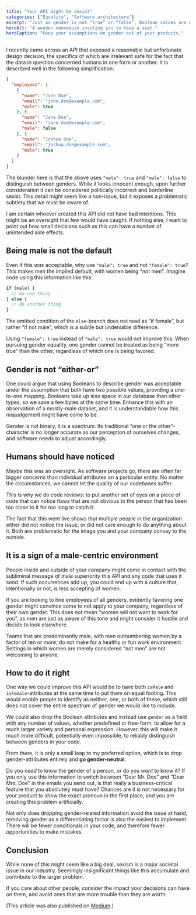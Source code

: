 ```yaml
---
title: "Your API might be sexist"
categories: ["Equality", "Software architecture"]
excerpt: "Just as gender is not “true” or “false”, Boolean values are not appropriate for situations in which we assume only two options exist."
heroAlt: "A wooden mannequin inviting you to have a seat."
heroCaption: "Keep your assumptions on gender out of your products."
---
```

I recently came across an API that exposed a reasonable but unfortunate design decision, the specifics of which are irrelevant safe for the fact that the data in question concerned humans in one form or another. It is described well in the following simplification:

```json
{
  "employees": [
    {
      "name": "John Doe",
      "email": "john.doe@example.com",
      "male": true
    }, {
      "name": "Jane Doe",
      "email": "jane.doe@example.com",
      "male": false
    }, {
      "name": "Joshua Doe",
      "email": "joshua.doe@example.com",
      "male": true
    }
  ]
}
```

The blunder here is that the above uses `"male": true` and `"male": false` to distinguish between genders. While it looks innocent enough, upon further consideration it can be considered politically incorrect and borderline sexist. This detail might seem like a non-issue, but it exposes a problematic subtlety that we must be aware of.

I am certain whoever created this API did not have bad intentions. This might be an oversight that few would have caught. If nothing else, I want to point out how small decisions such as this can have a number of unintended side effects.

## Being male is not the default

Even if this *was* acceptable, why use `"male": true` and not `"female": true`? This makes men the implied default, with women being “not men”. Imagine code using this information like this:

```js
if (male) {
  // do one thing
} else {
  // do another thing
}
```

The omitted condition of the `else`-branch does not read as “if female”, but rather “if not male”, which is a subtle but undeniable difference.

Using `"female": true` instead of `"male": true` would not improve this. When pursuing gender equality, one gender cannot be treated as being “more true” than the other, regardless of which one is being favored.

## Gender is not “either-or”

One could argue that using Booleans to describe gender was acceptable under the assumption that both have two possible values, providing a one-to-one mapping. Booleans take up less space in our database than other types, so we save a few bytes at the same time. Enhance this with an observation of a mostly-male dataset, and it is understandable how this misjudgement might have come to be.

Gender is not binary, it is a spectrum. Its traditional “one or the other”-character is no longer accurate as our perception of ourselves changes, and software needs to adjust accordingly.

## Humans should have noticed

Maybe this was an oversight. As software projects go, there are often far bigger concerns than individual attributes on a particular entity. No matter the circumstances, we cannot let the quality of our codebases suffer.

This is why we do code reviews: to put another set of eyes on a piece of code that can notice flaws that are not obvious to the person that has been too close to it for too long to catch it.

The fact that this went live shows that multiple people in the organization either did not notice the issue, or did not care enough to do anything about it. Both are problematic for the image you and your company convey to the outside.

## It is a sign of a male-centric environment

People inside and outside of your company might come in contact with the subliminal message of male superiority this API and any code that uses it send. If such occurrences add up, you could end up with a culture that, intentionally or not, is less accepting of women.

If you are looking to hire employees of all genders, evidently favoring one gender might convince some to not apply to your company, regardless of their own gender. This does not mean “women will not want to work for you”, as men are just as aware of this tone and might consider it hostile and decide to look elsewhere.

Teams that are predominantly male, with men outnumbering women by a factor of ten or more, do not make for a healthy or fun work environment. Settings in which women are merely considered “not men” are not welcoming to anyone.

## How to do it right

One way we could improve this API would be to have both `isMale` and `isFemale`-attributes at the same time to put them on equal footing. This would enable people to identify as neither, one, or both of these, which still does not cover the entire spectrum of gender we would like to include.

We could also drop the Boolean attributes and instead use `gender` as a field with any number of values, whether predefined or free-form, to allow for a much larger variety and personal expression. However, this will make it much more difficult, potentially even impossible, to reliably distinguish between genders in your code.

From there, it is only a small leap to my preferred option, which is to drop gender-attributes entirely and **go gender-neutral**.

Do you *need* to know the gender of a person, or do you *want* to know it? If you only use this information to switch between “Dear Mr. Doe” and “Dear Mrs. Doe” in the emails you send out, is that really a business-critical feature that you absolutely must have? Chances are it is not necessary for your product to show the exact pronoun in the first place, and you are creating this problem artificially.

Not only does dropping gender-related information avoid the issue at hand, removing gender as a differentiating factor is also the easiest to implement. There will be fewer conditionals in your code, and therefore fewer opportunities to make mistakes.

## Conclusion

While none of this might seem like a big deal, sexism is a major societal issue in our industry. Seemingly insignificant things like this accumulate and contribute to the larger problem.

If you care about other people, consider the impact your decisions can have on them, and avoid ones that are more trouble than they are worth.

(This article was also published on [Medium](http://medium.com/@soverydom/your-api-might-be-sexist-5890dedf0f2e#.c4pdx9e2f).)
